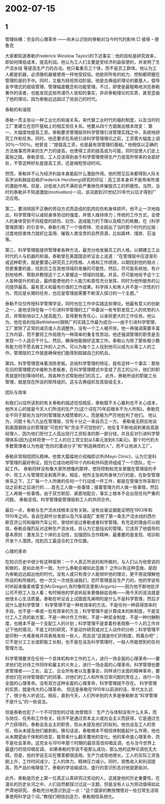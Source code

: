 # 2002-07-15

## 1



管理纵横：完全的心理革命 ――尚未认识到的泰勒对当今时代的影响 □ 彼得・德鲁克

大家都知道泰勒(Frederick Winslow Taylor)的下述事实：他的目标是研究效率，即如何降低成本，提高利润。他认为工人们主要是受经济利益驱使的，并发明了生产流水线 等提高生产力的办法。他只看重员工个体，而不是员工群体。他认为工人都是机器，必须像机器被使用一样地受奴役。他欲将所有的权力、控制都把握在管理阶层的手中。同时，又极为轻视劳动阶层。他是古典组织理论的奠基人，倡导金字塔式的层级管理、管理幅度概念和功能管理。不过，即使是最粗略地浏览泰勒著作的读者，也能发现这些所谓尽人皆知的事实，并非泰勒理论的实质，甚至歪曲了他的理论。因为泰勒远远超过了他自己的时代。

泰勒的和谐观

泰勒一贯主张以一种工业化的和谐关系，来代替工业时代的福利制度，以及当时的工厂里建立在恐吓基础上的相互信任关系。他要从四个方面做出根本改变： 第一，大幅度地提高工资。泰勒要求管理层将科学管理引进管理实践之中，系统地研究工作和任务。同时，他还要求在系统引进科学管理理论之前，工资需大幅度上调30％～100％。他曾说：“提倡高工资，也是最有效管理的基础。” 他相信以正确的方法做事而带来的生产力的提高，也使得工资的提高成为可能，同时促使人们走上富裕之路。泰勒坚信，工人应该得到由于科学管理使得生产力提高所带来的全部好处，不管这种好处是提高工资，还是缩短劳动时间。

然而，泰勒并不认为经济利益本身能起什么激励作用。他的预见后来都得到人际关系学派和赫兹伯格(Frederick Herzberg)研究的印证：高工资本身并不能带来所谓的激励作用。但是，对低收入的不满却会严重挫伤并摧毁员工的积极性。当然，当时的泰勒并不知道激励(motivation)一词，该词直到20世纪20年代以后才得到广泛应用。

第二，要消除因不正确的劳动方式而造成的肌肉拉伤和身体损坏。他不止一次地指出，科学管理可以减轻身体劳动的强度，并使人维持体力；传统的工作方式，会使人的身体受到不同程度的损伤、拉伤，造成能力的下降以及精力的耗散。在《科学管理原理》的引言中，泰勒引用了一个很奇特、完全超出了当时那个时代的比喻：过度地损害体力就好比滥用、摧毁人类宝贵的自然资源，比如森林、煤炭、石油等。

第三，科学管理能提供管理者各种方法，最充分地发展员工的人格，以期建立工业时代的人与机器的和谐。泰勒曾在美国国会听证会上说道：“在管理层中应逐渐形成这种职责，就是要潜心研究员工的性格、人格和工作绩效，以期找到他的弱点；但更重要的是，找到员工在其他领域的发展的可能性，然后，尽可能系统地、有计划地培养、帮助并教授这个工人掌握这一领域的技能。并且，尽可能地给予这个工人各种提升的机会，最终能使他的个人能力和禀性充分发挥，同时为他所服务的公司提供最高、最有意义和最有价值的工作成果。科学择人和育人并不是一次性的行为，而应是长期的任务，也应是管理层需要不断深入探讨的一个主题。”

泰勒不仅仅传授科学管理学说，同时也在工作中实践这些理论。他最有意义的创新之一，是他坚持在每一个引进科学管理的工厂中委派一些专职发现工人的优势的人员，并帮助培训工人提高能力，变得更有责任心，以承担更大的工作任务。他认为，他在伯利恒(Bethlehem)钢铁厂的实践工作最为成功――由于引进科学管理，工厂里除了正常的减员或人员调整外，没有一个工人被开除。他一再强调需要丰富工作内容，而不要将工作局限为一种简单的重复性劳动。他还强调管理的职责是去发现一个人适合干什么，然后，确保他能做好这类工作。泰勒认为除了那些极少数有能力但不愿去做工作的人之外，可以为每个工人找到他可以成为头等工人的工作。管理层的工作就是确保他们能得到超越自己的机会。

第四，科学管理意味着消除老板。总结科学管理的特征，就有这样一个事实：那些在旧的管理模式中被称为老板者，在科学管理模式中变成了员工的公仆，他们的职责就是时刻等待时机，用各种方式帮助他们的员工。 此外，泰勒所说的职能工长管理，就是现在所说的矩阵组织。这与古典组织及其层级无关。

团队与效率

和我们以往所读到的有关泰勒的描述恰恰相反，泰勒既不关心赢利也不关心成本，他所关心的就是今天人们所说的生产力(这个词在70年前根本不为人所知)。泰勒完全不同于那些为当时的管理层大唱赞歌的人，而是极为严厉地批判了他们。 他认为，问题十有八九出在管理层，仅有十分之一来自员工一方。 泰勒毫无顾忌地谈到美国钢铁业的管理是“可悲的”和“完全不可饶恕的”。他反复不断地讽刺某些高层经理人，因为他们拒付工人高出现行工资标准的那一部分钱，并且反对引进科学管理体系(因为这样将使一个工人的日工资立刻从5美元涨到6.5美元)。那个时代的大多数管理者认为他是“危险的激进分子”和“制造麻烦的人”，而不让他进入工厂。

泰勒非常相信团队精神。他曾大篇幅地介绍梅耶诊所(Mayo Clinic)，认为它是科学管理的最好例证，因为它成功地将10个内科和外科医师组成了一个团队，在一起工作。 泰勒同样没有像大家所想像的那样，想将控制权完全掌握在管理层的手中，将工人与管理完全剥离开来。相反，他所主张和所身体力行的是，在新型管理体系之下，工厂每一个人所做的任何一个行动或一件工作，都是在管理方所采取行动之前和之后进行的……首先工人做一些事情；接着管理方的人做一些事情，然后工人再做一些事情。由于双方默契、紧密地配合，事实上根本不会出现任何严重的问题。 泰勒坚信，科学管理是管理层和工人的共同合作。

最后一点，泰勒与生产流水线根本没有关联。没有丝毫证据能证明在1903年和1910年之间，各自在邮件分发部以及汽车装配厂发明了第一条生产流水线的西尔斯百货公司和福特汽车公司，曾经听说过泰勒或者科学管理。有充足的理由可以相信，泰勒会强烈反对这种生产流水线，并认为它是拙劣的管理。它违背了他倡导的基本原则：激发员工个体的主动性，加强团队合作精神，最重要的是发现、培训和开发个人潜质，找到员工最适合的工作位置。

心理的革命

在知识历史中很少有这种案例：一个人真正所说的和所做的，与人们认为他曾说的和做的，是如此地不一致。为什么泰勒会被如此歪曲？ 之所以有这种歪曲，是因为泰勒远远超出他的时代，没有人或只有很少人能倾听他的理论，更不用说理解他所说的和所做的。他一次又一次地告诫我们，恐吓管理是反生产力的。他的学说有时听起来像麦格雷戈(McGregor),有时像阿吉里斯(Argyris)――因为他不断地批评公司不把工人当人看；有时候他的学说听起来更像赫兹伯格――用今天的说法就是他很关心生活质量。泰勒在听证会上试图首先阐明的是什么不是科学管理，然后才说什么是科学管理： 科学管理不是一种有效率的方法，不是任何一种获得效率的手段，也不是一串或一批有效率的方法；科学管理不是计算成本的新制度，不是支付工人工资的新方案，不是一种计件工作制，不是一种奖金制度，不是一种付酬制度，也根本不是一个支配工人的计划；科学管理不是拿着秒表观察一个人的工作并记下他的情况，不是工时的研究，不是动作研究或对工人动作的分析；科学管理不是印制一大堆表格并将表格发给一些人，而且说“这就是你们的制度，照着办吧”；它不是分工工长或职能工长制，也不是在谈及科学管理时，一般人所能想到的任何管理方法。

科学管理要求在任何一个具体机构中工作的工人，进行一场全面的心理革命――要求他们在对待工作同伴和雇主的义务上，进行一场全面的心理革命。科学管理也要求管理者――工长、监工、企业所有者以及董事会，同样进行全面的精神革命，要求他们在对待管理部门的同事、对他们的工人和所有日常问题的责任上，进行一场全面的心理革命。没有双方这种全面的心理革命，科学管理就不存在。 科学管理的实质，就是伟大的心理革命。 但这是泰勒在1910年以前讲的话，年代太久远了，很少有人听说过。相反，直到今天，人们所听到的大多是泰勒断言“科学管理不是什么”的一些说法。

但是泰勒也犯了一个不可饶恕的过错,他曾暗示：生产力与体制没有什么关系，而与岗位、任务和工作有关。经济不是通过资本主义或社会主义而获得，它是通过生产力获得的。泰勒谈及业主的职责，但从未提及他们的权利。他也谈及工人的责任，但从未提及他们被剥削。换句话说，泰勒根本不相信体制能起什么作用，他也从未期望由于体制的改变，能带来什么翻天覆地的变化。他的革命是心理革命，而不是社会革命。这完全与1910年那个时期的最崇高信仰唱反调，也与当今世界上最盛行的信仰唱反调。 如果泰勒的学说不是那么成功，那么他的这种论调也无大碍。但是，他的学说无论在哪里都很适用。生产力成倍地增长，工人的实际工资急剧上升，工作时间减少，工人的体力、精神压力减小。同时，销售收入和利润提高，而产品价格降低了。泰勒的学说越成功，盛行的意识形态对他就更敌对。

此外，泰勒是历史上第一位真正认真研究过劳动的人，这就是他的历史重要性。在漫长的历史长河之中，人们自然都探讨过这一主题，但是没有人认为劳动值得如此严肃地研究。 泰勒充分地意识到这一点：“这个国家的教授憎恨对一些日常生活琐事使用科学这个词。”教授们相信创造力，泰勒相信系统化。




